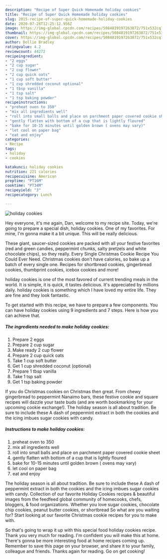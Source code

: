```yaml
---
description: "Recipe of Super Quick Homemade holiday cookies"
title: "Recipe of Super Quick Homemade holiday cookies"
slug: 2015-recipe-of-super-quick-homemade-holiday-cookies
date: 2020-07-28T12:25:12.956Z
image: https://img-global.cpcdn.com/recipes/5084819197263872/751x532cq70/holiday-cookies-recipe-main-photo.jpg
thumbnail: https://img-global.cpcdn.com/recipes/5084819197263872/751x532cq70/holiday-cookies-recipe-main-photo.jpg
cover: https://img-global.cpcdn.com/recipes/5084819197263872/751x532cq70/holiday-cookies-recipe-main-photo.jpg
author: Dollie Bradley
ratingvalue: 4.2
reviewcount: 44272
recipeingredient:
- "2 eggs"
- "2 cup sugar"
- "2 cup flower"
- "2 cup quick oats"
- "1 cup soft butter"
- "1 cup shredded coconut optional"
- "1 tbsp vanilla"
- "1 tsp salt"
- "1 tsp baking powder"
recipeinstructions:
- "preheat oven to 350"
- "mix all ingredients well"
- "roll into small balls and place on parchment paper covered cookie sheet"
- "gently flatten with bottom of a cup that is lightly floured"
- "bake for 10-15 minutes until golden brown ( ovens may vary)"
- "let cool on paper bag"
- "eat and enjoy"
categories:
- Recipe
tags:
- holiday
- cookies

katakunci: holiday cookies 
nutrition: 221 calories
recipecuisine: American
preptime: "PT16M"
cooktime: "PT34M"
recipeyield: "3"
recipecategory: Lunch

---
```



![holiday cookies](https://img-global.cpcdn.com/recipes/5084819197263872/751x532cq70/holiday-cookies-recipe-main-photo.jpg)

Hey everyone, it's me again, Dan, welcome to my recipe site. Today, we're going to prepare a special dish, holiday cookies. One of my favorites. For mine, I'm gonna make it a bit unique. This will be really delicious.

These giant, saucer-sized cookies are packed with all your festive favorites (red and green candies, peppermint chunks, salty pretzels and white chocolate chips), so they really. Every Single Christmas Cookie Recipe You Could Ever Need. Christmas cookies don&#39;t have calories, so bake up a batch of every single one. Recipes for shortbread cookies, gingerbread cookies, thumbprint cookies, icebox cookies and more!

holiday cookies is one of the most favored of current trending meals in the world. It is simple, it is quick, it tastes delicious. It's appreciated by millions daily. holiday cookies is something which I have loved my entire life. They are fine and they look fantastic.


To get started with this recipe, we have to prepare a few components. You can have holiday cookies using 9 ingredients and 7 steps. Here is how you can achieve that.

<!--inarticleads1-->

##### The ingredients needed to make holiday cookies:

1. Prepare 2 eggs
1. Prepare 2 cup sugar
1. Make ready 2 cup flower
1. Prepare 2 cup quick oats
1. Take 1 cup soft butter
1. Get 1 cup shredded coconut (optional)
1. Prepare 1 tbsp vanilla
1. Take 1 tsp salt
1. Get 1 tsp baking powder


If you do Christmas cookies on Christmas then great. From chewy gingerbread to peppermint Nanaimo bars, these festive cookie and square recipes will dazzle your taste buds (and are worth bookmarking for your upcoming cookie exchange!). The holiday season is all about tradition. Be sure to include these A dash of peppermint extract in both the cookies and the icing imbues sugar cookies with candy. 

<!--inarticleads2-->

##### Instructions to make holiday cookies:

1. preheat oven to 350
1. mix all ingredients well
1. roll into small balls and place on parchment paper covered cookie sheet
1. gently flatten with bottom of a cup that is lightly floured
1. bake for 10-15 minutes until golden brown ( ovens may vary)
1. let cool on paper bag
1. eat and enjoy


The holiday season is all about tradition. Be sure to include these A dash of peppermint extract in both the cookies and the icing imbues sugar cookies with candy. Collection of our favorite Holiday Cookies recipes &amp; beautiful images from the feedfeed global community of homecooks, chefs, bloggers, &amp; food organizations. Whether you love sugar cookies, chocolate chip cookies, peanut butter cookies, or shortbread So what are you waiting for? Start looking at our favorite Christmas cookie recipes for you to make with. 

So that's going to wrap it up with this special food holiday cookies recipe. Thank you very much for reading. I'm confident you will make this at home. There's gonna be more interesting food at home recipes coming up. Remember to save this page on your browser, and share it to your family, colleague and friends. Thanks again for reading. Go on get cooking!
